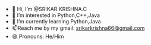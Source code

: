 - 👋 Hi, I’m @SRIKAR KRISHNA.C
- 👀 I’m interested in Python,C++,Java
- 🌱 I’m currently learning Python,Java
- 📫Reach me by my gmail: srikarkrishna66@gmail.com
- 😄 Pronouns: He/Him
<!---
SRIKARKRISHNAC/SRIKARKRISHNAC is a ✨ special ✨ repository because its `README.md` (this file) appears on your GitHub profile.
You can click the Preview link to take a look at your changes.
--->
